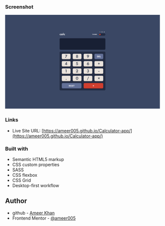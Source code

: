 ### Screenshot

![](images/screenshot.png)

### Links

- Live Site URL: [https://ameer005.github.io/Calculator-app/](https://ameer005.github.io/Calculator-app/)

### Built with

- Semantic HTML5 markup
- CSS custom properties
- SASS
- CSS flexbox
- CSS Grid
- Desktop-first workflow

## Author

- github - [Ameer Khan](https://github.com/ameer005)
- Frontend Mentor - [@ameer005](https://www.frontendmentor.io/profile/ameer005)
